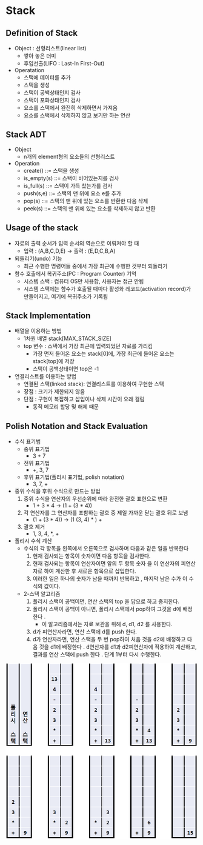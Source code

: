 # Stack

## Definition of Stack

- Object : 선형리스트(linear list)
    - 쌓아 놓은 더미
    - 후입선출(LIFO : Last-In First-Out)
- Operatation
    - 스택에 데이터를 추가
    - 스택을 생성
    - 스택이 공백상태인지 검사
    - 스택이 포화상태인지 검사
    - 요소를 스택에서 완전히 삭제하면서 가져옴
    - 요소를 스택에서 삭제하지 않고 보기만 하는 연산

## Stack ADT

- Object
    - n개의 element형의 요소들의 선형리스트
- Operation
    - create() ::= 스택을 생성
    - is_empty(s) ::= 스택이 비어있는지를 검사
    - is_full(s) ::= 스택이 가득 찼는가를 검사
    - push(s,e) ::= 스택의 맨 위에 요소 e를 추가
    - pop(s) ::= 스택의 맨 위에 있는 요소를 반환한 다음 삭제
    - peek(s) ::= 스택의 맨 위에 있는 요소를 삭제하지 않고 반환

## Usage of the stack

- 자료의 출력 순서가 입력 순서의 역순으로 이뤄져야 할 때
    - 입력 : (A,B,C,D,E) → 출력 : (E,D,C,B,A)
- 되돌리기(undo) 기능
    - 최근 수행한 명령어들 중에서 가장 최근에 수행한 것부터 되돌리기
- 함수 호출에서 복귀주소(PC : Program Counter) 기억
    - 시스템 스택 : 컴퓨터 OS만 사용함, 사용자는 접근 안됨
    - 시스템 스택에는 함수가 호출될 때마다 활성화 레코드(activation record)가 만들어지고, 여기에 복귀주소가 기록됨

## Stack Implementation

- 배열을 이용하는 방법
    - 1차원 배열 stack[MAX_STACK_SIZE]
    - top 변수 : 스택에서 가장 최근에 입력되었던 자료를 가리킴
        - 가장 먼저 들어온 요소는 stack[0]에, 가장 최근에 들어온 요소는 stack[top]에 저장
        - 스택이 공백상태이면 top은 -1
- 연결리스트를 이용하는 방법
    - 연결된 스택(linked stack): 연결리스트를 이용하여 구현한 스택
    - 장점 : 크기가 제한되지 않음
    - 단점 : 구현이 복잡하고 삽입이나 삭제 시간이 오래 걸림
        - 동적 메모리 할당 및 해제 때문

## Polish Notation and Stack Evaluation

- 수식 표기법
    - 중위 표기법
        - 3 + 7
    - 전위 표기법
        - +, 3, 7
    - 후위 표기법(폴리시 표기법, polish notation)
        - 3, 7, +
- 중위 수식을 후위 수식으로 만드는 방법
    1. 중위 수식을 연산자의 우선순위에 따라 완전한 괄호 표현으로 변환
        - 1 + 3 * 4 → (1 + (3 * 4))
    2. 각 연산자를 그 연산자를 포함하는 괄호 중 제일 가까운 닫는 괄호 뒤로 보냄
        - (1 + (3 * 4)) → (1 (3, 4) * ) +
    3. 괄호 제거
        - 1, 3, 4, *, +
- 폴리시 수식 계산
    - 수식의 각 항목을 왼쪽에서 오른쪽으로 검사하며 다음과 같은 일을 반복한다
        1. 현재 검사되는 항목이 숫자이면 다음 항목을 검사한다.
        2. 현재 검사되는 항목이 연산자이면 앞의 두 항목 숫자 을 이 연산자의 피연산자로 하여 계산한 후 새로운 항목으로 삽입한다.
        3. 이러한 일은 하나의 숫자가 남을 때까지 반복하고 , 마지막 남은 수가 이 수식의 값이다.
    - 2-스택 알고리즘
        1. 폴리시 스택이 공백이면, 연산 스택의 top 을 답으로 하고 중지한다.
        2. 폴리시 스택이 공백이 아니면, 폴리시 스택에서 pop하여 그것을 d에 배정한다 .
            - 이 알고리즘에서는 자료 보관을 위해 d, d1, d2 를 사용한다.
        3. d가 피연산자라면, 연산 스택에 d를 push 한다.
        4. d가 연산자라면, 연산 스택을 두 번 pop하여 처음 것을 d2에 배정하고 다음 것을 d1에 배정한다 . d연산자를 d1과 d2피연산자에 적용하여 계산하고, 결과를 연산 스택에 push 한다 . 단계 1부터 다시 수행한다.

![Untitled](../img/ds04/Untitled.png)